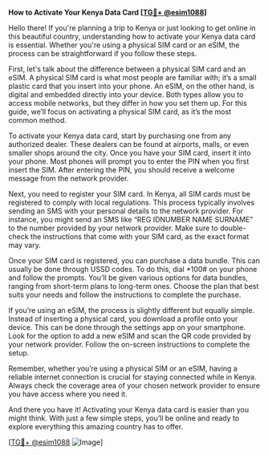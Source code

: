 **How to Activate Your Kenya Data Card [[TG💪+ @esim1088](https://t.me/s/esim1088)]**

Hello there! If you're planning a trip to Kenya or just looking to get online in this beautiful country, understanding how to activate your Kenya data card is essential. Whether you're using a physical SIM card or an eSIM, the process can be straightforward if you follow these steps.

First, let's talk about the difference between a physical SIM card and an eSIM. A physical SIM card is what most people are familiar with; it’s a small plastic card that you insert into your phone. An eSIM, on the other hand, is digital and embedded directly into your device. Both types allow you to access mobile networks, but they differ in how you set them up. For this guide, we’ll focus on activating a physical SIM card, as it’s the most common method.

To activate your Kenya data card, start by purchasing one from any authorized dealer. These dealers can be found at airports, malls, or even smaller shops around the city. Once you have your SIM card, insert it into your phone. Most phones will prompt you to enter the PIN when you first insert the SIM. After entering the PIN, you should receive a welcome message from the network provider.

Next, you need to register your SIM card. In Kenya, all SIM cards must be registered to comply with local regulations. This process typically involves sending an SMS with your personal details to the network provider. For instance, you might send an SMS like “REG <space> IDNUMBER <space> NAME <space> SURNAME” to the number provided by your network provider. Make sure to double-check the instructions that come with your SIM card, as the exact format may vary.

Once your SIM card is registered, you can purchase a data bundle. This can usually be done through USSD codes. To do this, dial *100# on your phone and follow the prompts. You’ll be given various options for data bundles, ranging from short-term plans to long-term ones. Choose the plan that best suits your needs and follow the instructions to complete the purchase.

If you’re using an eSIM, the process is slightly different but equally simple. Instead of inserting a physical card, you download a profile onto your device. This can be done through the settings app on your smartphone. Look for the option to add a new eSIM and scan the QR code provided by your network provider. Follow the on-screen instructions to complete the setup.

Remember, whether you’re using a physical SIM or an eSIM, having a reliable internet connection is crucial for staying connected while in Kenya. Always check the coverage area of your chosen network provider to ensure you have access where you need it.

And there you have it! Activating your Kenya data card is easier than you might think. With just a few simple steps, you’ll be online and ready to explore everything this amazing country has to offer.

[[TG💪+ @esim1088](https://t.me/s/esim1088) ![Image](https://i.postimg.cc/Y0z9fWf4/image.png)]